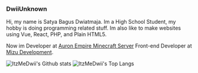 ### DwiiUnknown

Hi, my name is Satya Bagus Dwiatmaja. Im a High School Student, my hobby is doing programming related stuff.
Im also like to make websites using Vue, React, PHP, and Plain HTML5.

Now im Developer at [Auron Empire Minecraft Server](https://auronempire.com) Front-end Developer at [Mizu Development](https://mizudev.net).

![ItzMeDwii's Github stats](https://github-readme-stats.vercel.app/api?username=ItzMeDwii&show_icons=true&count_private=true&include_all_commits=true&hide_title=false&theme=radical)
![ItzMeDwii's Top Langs](https://github-readme-stats.vercel.app/api/top-langs?username=ItzMeDwii&show_icons=true&count_private=true&include_all_commits=true&hide_title=false&theme=radical&langs_count=8&layout=compact)
